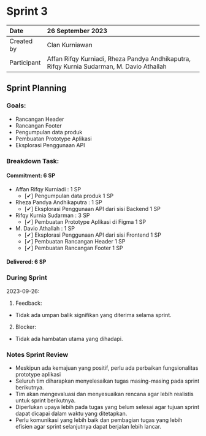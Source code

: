 # Sprint 3


| Date        | 26 September 2023                                                                         |
| :---------- | :---------------------------------------------------------------------------------------- |
| Created by  | Clan Kurniawan                                                                            |
| Participant | Affan Rifqy Kurniadi, Rheza Pandya Andhikaputra, Rifqy Kurnia Sudarman, M. Davio Athallah |
## Sprint Planning
### Goals:
- Rancangan Header
- Rancangan Footer
- Pengumpulan data produk
- Pembuatan Prototype Aplikasi
- Eksplorasi Penggunaan API

### Breakdown Task:
#### Commitment: 6 SP
- Affan Rifqy Kurniadi : 1 SP
  - [✔] Pengumpulan data produk 1 SP
- Rheza Pandya Andhikaputra : 1 SP
  - [✔] Eksplorasi Penggunaan API dari sisi Backend 1 SP
- Rifqy Kurnia Sudarman : 3 SP
  - [✔] Pembuatan Prototype Aplikasi di Figma 1 SP
- M. Davio Athallah : 1 SP
  - [✔] Eksplorasi Penggunaan API dari sisi Frontend 1 SP
  - [✔] Pembuatan Rancangan Header 1 SP
  - [✔] Pembuatan Rancangan Footer 1 SP

#### Delivered:	 6 SP
### During Sprint
2023-09-26:
1. Feedback:
- Tidak ada umpan balik signifikan yang diterima selama sprint.
2. Blocker:
- Tidak ada hambatan utama yang dihadapi.

### Notes Sprint Review
- Meskipun ada kemajuan yang positif, perlu ada perbaikan fungsionalitas prototype aplikasi
- Seluruh tim diharapkan menyelesaikan tugas masing-masing pada sprint berikutnya.
- Tim akan mengevaluasi dan menyesuaikan rencana agar lebih realistis untuk sprint berikutnya.
- Diperlukan upaya lebih pada tugas yang belum selesai agar tujuan sprint dapat dicapai dalam waktu yang ditetapkan.
- Perlu komunikasi yang lebih baik dan pembagian tugas yang lebih efisien agar sprint selanjutnya dapat berjalan lebih lancar.